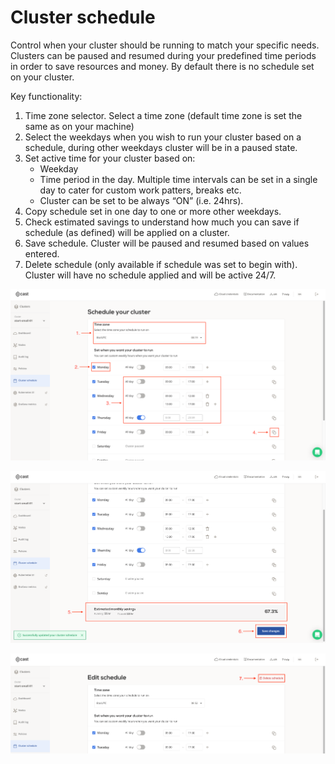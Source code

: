 # Cluster schedule

Control when your cluster should be running to match your specific needs. Clusters can be paused and resumed during your predefined time periods in order to save resources and money. By default there is no schedule set on your cluster.

Key functionality:

1. Time zone selector. Select a time zone (default time zone is set the same as on your machine)
2. Select the weekdays when you wish to run your cluster based on a schedule, during other weekdays cluster will be in a paused state.
3. Set active time for your cluster based on:
    - Weekday
    - Time period in the day. Multiple time intervals can be set in a single day to cater for custom work patters, breaks etc.
    - Cluster can be set to be always “ON”  (i.e. 24hrs).
4. Copy schedule set in one day to one or more other weekdays.
5. Check estimated savings to understand how much you can save if schedule (as defined) will be applied on a cluster.
6. Save schedule. Cluster will be paused and resumed based on values entered.
7. Delete schedule (only available if schedule was set to begin with). Cluster will have no schedule applied and will be active 24/7.

![](images/schedule1.png)



![](images/schedule2.png)



![](images/schedule3.png)
